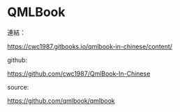 # QMLBook

連結：

https://cwc1987.gitbooks.io/qmlbook-in-chinese/content/

github:

https://github.com/cwc1987/QmlBook-In-Chinese

source:

https://github.com/qmlbook/qmlbook

